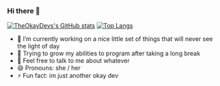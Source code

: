 ### Hi there 👋

[![TheOkayDevs's GitHub stats](https://github-readme-stats.vercel.app/api?username=Sable-20&theme=onedark&show_icons=true)](https://github.com/anuraghazra/github-readme-stats)
[![Top Langs](https://github-readme-stats.vercel.app/api/top-langs/?username=Sable-20&layout=pie&theme=onedark)](https://github.com/anuraghazra/github-readme-stats)


- 🔭 I’m currently working on a nice little set of things that will never see the light of day
- 🌱 Trying to grow my abilities to program after taking a long break
- 💬 Feel free to talk to me about whatever
- 😄 Pronouns: she / her
- ⚡ Fun fact: im just another okay dev
